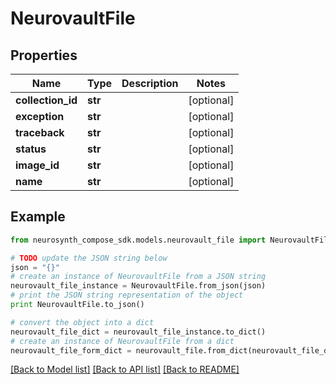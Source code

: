 # NeurovaultFile


## Properties
Name | Type | Description | Notes
------------ | ------------- | ------------- | -------------
**collection_id** | **str** |  | [optional] 
**exception** | **str** |  | [optional] 
**traceback** | **str** |  | [optional] 
**status** | **str** |  | [optional] 
**image_id** | **str** |  | [optional] 
**name** | **str** |  | [optional] 

## Example

```python
from neurosynth_compose_sdk.models.neurovault_file import NeurovaultFile

# TODO update the JSON string below
json = "{}"
# create an instance of NeurovaultFile from a JSON string
neurovault_file_instance = NeurovaultFile.from_json(json)
# print the JSON string representation of the object
print NeurovaultFile.to_json()

# convert the object into a dict
neurovault_file_dict = neurovault_file_instance.to_dict()
# create an instance of NeurovaultFile from a dict
neurovault_file_form_dict = neurovault_file.from_dict(neurovault_file_dict)
```
[[Back to Model list]](../README.md#documentation-for-models) [[Back to API list]](../README.md#documentation-for-api-endpoints) [[Back to README]](../README.md)


